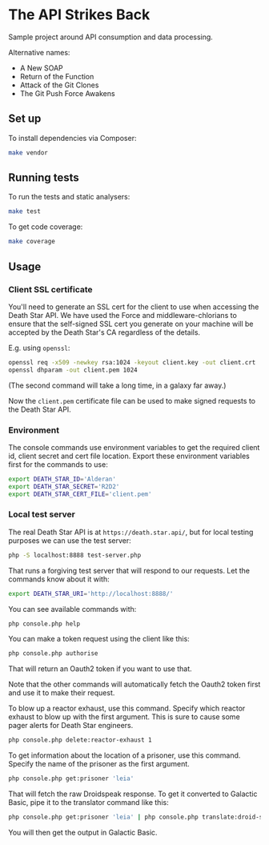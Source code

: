 The API Strikes Back
====================

Sample project around API consumption and data processing.

Alternative names:

 - A New SOAP
 - Return of the Function
 - Attack of the Git Clones
 - The Git Push Force Awakens

## Set up

To install dependencies via Composer:

```bash
make vendor
```

## Running tests

To run the tests and static analysers:

```bash
make test
```

To get code coverage:

```bash
make coverage
```

## Usage

### Client SSL certificate

You'll need to generate an SSL cert for the client to use when accessing the
Death Star API. We have used the Force and middleware-chlorians to ensure that
the self-signed SSL cert you generate on your machine will be accepted by the
Death Star's CA regardless of the details.

E.g. using `openssl`:

```bash
openssl req -x509 -newkey rsa:1024 -keyout client.key -out client.crt
openssl dhparam -out client.pem 1024
```

(The second command will take a long time, in a galaxy far away.)

Now the `client.pem` certificate file can be used to make signed requests to the
Death Star API.

### Environment

The console commands use environment variables to get the required client id,
client secret and cert file location. Export these environment variables first
for the commands to use:

```bash
export DEATH_STAR_ID='Alderan'
export DEATH_STAR_SECRET='R2D2'
export DEATH_STAR_CERT_FILE='client.pem'
```

### Local test server

The real Death Star API is at `https://death.star.api/`, but for local testing
purposes we can use the test server:

```bash
php -S localhost:8888 test-server.php
```

That runs a forgiving test server that will respond to our requests. Let the 
commands know about it with:

```bash
export DEATH_STAR_URI='http://localhost:8888/'
```

You can see available commands with:

```bash
php console.php help
```

You can make a token request using the client like this:

```bash
php console.php authorise
```

That will return an Oauth2 token if you want to use that.

Note that the other commands will automatically fetch the Oauth2 token first and
use it to make their request.

To blow up a reactor exhaust, use this command. Specify which reactor exhaust to
blow up with the first argument. This is sure to cause some pager alerts for
Death Star engineers.

```bash
php console.php delete:reactor-exhaust 1
```

To get information about the location of a prisoner, use this command. Specify
the name of the prisoner as the first argument.

```bash
php console.php get:prisoner 'leia'
```

That will fetch the raw Droidspeak response. To get it converted to Galactic
Basic, pipe it to the translator command like this:

```bash
php console.php get:prisoner 'leia' | php console.php translate:droid-speak
```

You will then get the output in Galactic Basic.
